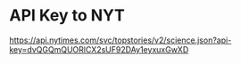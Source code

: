 






# API Key to NYT 
https://api.nytimes.com/svc/topstories/v2/science.json?api-key=dvQGQmQUORlCX2sUF92DAy1eyxuxGwXD
